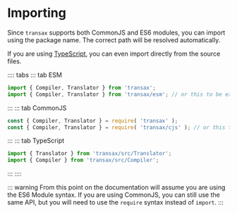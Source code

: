 # Importing
Since `transax` supports both CommonJS and ES6 modules, you can import using the package name. The correct path will be
resolved automatically.

If you are using [TypeScript](https://www.typescriptlang.org), you can even import directly from the source files.

:::: tabs
::: tab ESM
```js
import { Compiler, Translator } from 'transax';
import { Compiler, Translator } from 'transax/esm'; // or this to be explicit
```
:::
::: tab CommonJS
```js
const { Compiler, Translator } = require( 'transax' );
const { Compiler, Translator } = require( 'transax/cjs' ); // or this to be explicit
```
:::
::: tab TypeScript
```ts
import { Translator } from 'transax/src/Translator';
import { Compiler } from 'transax/src/Compiler';
```
:::
::::

::: warning
From this point on the documentation will assume you are using the ES6 Module syntax.
If you are using CommonJS, you can still use the same API, but you will need to use the `require` syntax instead of
`import`.
:::
